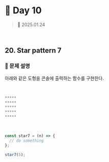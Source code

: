 # 🌻 Day 10

> 📅 2025.01.24

<br>

## 20. Star pattern 7

### 📍 문제 설명

아래와 같은 도형을 콘솔에 출력하는 함수를 구현한다.

<br>

```javascript
*****
*****
*****
*****
*****
```

<br>

```javascript
const star7 = (n) => {
  // do something
};

star7(5);
```
